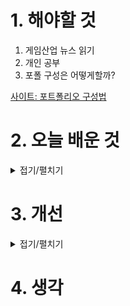 
# 1. 해야할 것

1. 게임산업 뉴스 읽기 
2. 개인 공부  
3. 포폴 구성은 어떻게할까?

[사이트: 포트폴리오 구성법](https://gamedesignskills.com/game-design/level-design-portfolio/)

# 2. 오늘 배운 것

<details>
<summary>접기/펼치기</summary>


## 포폴 구성은 어떻게 할까?
최근에 취업준비를 하고 있는 친구가 있어서 포트폴리오는 어떻게 준비해야할지에 대해 이야기를 나눴다.\
나도 대충의 감(정확히 모른다는 뜻)만 알고 있어서 직접 찾아보니, 포폴 구성을 어떻게하면 효과적인지에 대한 고찰을 한 사람이 있어 읽어봤다. 괜찮은 내용인듯?
</details>




# 3. 개선


<details>
<summary>접기/펼치기</summary>


</details>



# 4. 생각


